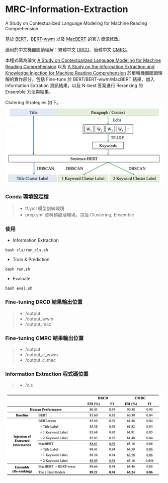 # MRC-Information-Extraction
A Study on Contextualized Language Modeling for Machine Reading Comprehension 

基於 [BERT](https://github.com/google-research/bert)、[BERT-wwm](https://github.com/ymcui/Chinese-BERT-wwm) 以及 [MacBERT](https://github.com/ymcui/MacBERT) 的官方資源修改。

適用於中文機器閱讀理解：繁體中文 [DRCD](https://github.com/DRCSolutionService/DRCD)、簡體中文 [CMRC](https://github.com/ymcui/cmrc2018)。

本程式碼為論文 [A Study on Contextualized Language Modeling for Machine Reading Comprehension](https://aclanthology.org/2021.rocling-1.7/) 以及 [A Study on the Information Extraction and Knowledge Injection for Machine Reading Comprehension](https://etds.lib.ntnu.edu.tw/thesis/detail/c7f11bb51318d02b9874ae5429b6eb82/?seq=1) 於單輪機器閱讀理解的實作部分。包括 Fine-tune 於 BERT/BERT-wwm/MacBERT 結果、加入 Information Extration 資訊結果，以及 N-best 答案進行 Reranking 的 Ensemble 方法與結果。

Clutering Strategies 如下。
![Clustering Strategies](https://github.com/kamelain/MRC-Information-Extraction/blob/main/Screen%20Shot%202022-09-18%20at%208.31.49%20PM.png)


### Conda 環境設定檔

>* tf.yml 模型訓練環境
>* prep.yml 資料預處理環境，包括 Clustering, Ensemble


### 使用

* Information Extraction

```
bash cls/run_cls.sh
```

* Train & Prediction

```
bash run.sh
```

* Evaluate

```
bash eval.sh
```

### Fine-tuning DRCD 結果輸出位置

>* /output
>* /output_wwm
>* /output_mac

### Fine-tuning CMRC 結果輸出位置

>* /output
>* /output_c_wwm
>* /output_c_mac

### Information Extraction 程式碼位置

>* /cls


![result](https://github.com/kamelain/MRC-Information-Extraction/blob/main/Screen%20Shot%202022-09-18%20at%208.31.08%20PM.png)
